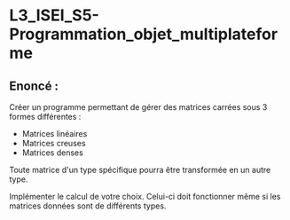 # L3_ISEI_S5-Programmation_objet_multiplateforme

## Enoncé : 
Créer un programme permettant de gérer des matrices carrées sous 3 formes différentes : 
- Matrices linéaires
- Matrices creuses
- Matrices denses

Toute matrice d'un type spécifique pourra être transformée en un autre type.

Implémenter le calcul de votre choix. Celui-ci doit fonctionner même si les matrices données sont de différents types.